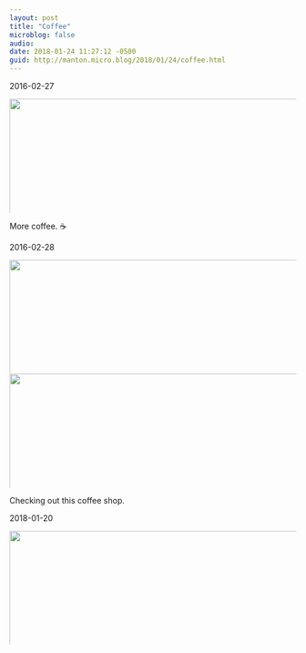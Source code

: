 ```yaml
---
layout: post
title: "Coffee"
microblog: false
audio: 
date: 2018-01-24 11:27:12 -0500
guid: http://manton.micro.blog/2018/01/24/coffee.html
---
```


2016-02-27

<img src="http://manton.micro.blog/uploads/2018/6bc133e663.jpg" width="600" height="600" style="max-height: 200px; width: auto;" />

More coffee. ☕️



2016-02-28

<img src="http://manton.micro.blog/uploads/2018/79e103de6f.jpg" width="600" height="600" style="max-height: 200px; width: auto;" /><img src="http://manton.micro.blog/uploads/2018/80f2856b69.jpg" width="600" height="600" style="max-height: 200px; width: auto;" />

Checking out this coffee shop.



2018-01-20

<img src="http://manton.micro.blog/uploads/2018/43a725793c.jpg" width="600" height="600" style="max-height: 200px; width: auto;" />






